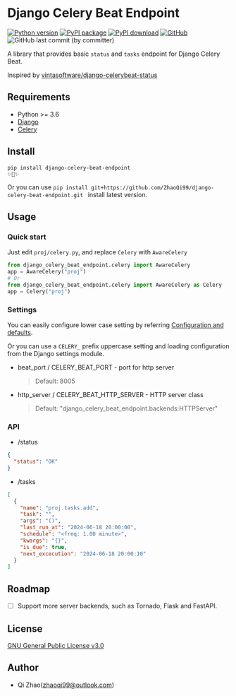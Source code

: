 # Django Celery Beat Endpoint
[![Python version](https://img.shields.io/pypi/pyversions/django-celery-beat-endpoint.svg?logo=python)](https://pypi.python.org/pypi/django-celery-beat-endpoint)
[![PyPI package](https://img.shields.io/pypi/v/django-celery-beat-endpoint.svg)](https://pypi.python.org/pypi/django-celery-beat-endpoint)
[![PyPI download](https://img.shields.io/pypi/dm/django-celery-beat-endpoint.svg)](https://pypi.python.org/pypi/django-celery-beat-endpoint)
[![GitHub](https://img.shields.io/github/license/ZhaoQi99/django-celery-beat-endpoint)](https://github.com/ZhaoQi99/django-celery-beat-endpoint/blob/main/LICENSE)
![GitHub last commit (by committer)](https://img.shields.io/github/last-commit/ZhaoQi99/django-celery-beat-endpoint)

A library that provides basic `status` and `tasks` endpoint for Django Celery Beat.

Inspired by [vintasoftware/django-celerybeat-status](https://github.com/vintasoftware/django-celerybeat-status)

## Requirements
* Python >= 3.6
* [Django](https://docs.djangoproject.com/)
* [Celery](https://docs.celeryq.dev/)

## Install
```shell
pip install django-celery-beat-endpoint
✨🍰✨
```
Or you can use `pip install git+https://github.com/ZhaoQi99/django-celery-beat-endpoint.git
` install latest version.

## Usage
### Quick start
Just edit `proj/celery.py`, and replace `Celery` with `AwareCelery`

```python
from django_celery_beat_endpoint.celery import AwareCelery
app = AwareCelery("proj")
# Or
from django_celery_beat_endpoint.celery import AwareCelery as Celery
app = Celery("proj")

```
### Settings
You can easily configure lower case setting by referring [Configuration and defaults](https://docs.celeryq.dev/en/stable/userguide/configuration.html).

Or you can use a `CELERY_` prefix uppercase setting and loading configuration from the Django settings module.

* beat_port / CELERY_BEAT_PORT - port for http server
    > Default: 8005
* http_server / CELERY_BEAT_HTTP_SERVER - HTTP server class
    > Default: "django_celery_beat_endpoint.backends:HTTPServer"

### API
* /status
```json
{
  "status": "OK"
}
```

* /tasks
```json
[
  {
    "name": "proj.tasks.add",
    "task": "",
    "args": "()",
    "last_run_at": "2024-06-18 20:00:00",
    "schedule": "<freq: 1.00 minute>",
    "kwargs": "{}",
    "is_due": true,
    "next_excecution": "2024-06-18 20:00:10"
  }
]
```
## Roadmap
- [ ] Support more server backends, such as Tornado, Flask and FastAPI.

## License
[GNU General Public License v3.0](https://github.com/ZhaoQi99/django-celery-beat-endpoint/blob/main/LICENSE)

## Author
* Qi Zhao([zhaoqi99@outlook.com](mailto:zhaoqi99@outlook.com))